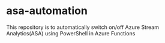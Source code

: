 # asa-automation
This repository is to automatically switch on/off Azure Stream Analytics(ASA) using PowerShell in Azure Functions
